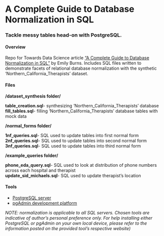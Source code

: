 A Complete Guide to Database Normalization in SQL
================

### Tackle messy tables head-on with PostgreSQL.

#### Overview

Repo for Towards Data Science article [“A Complete Guide to Database
Normalization in SQL”](xxx) by Emily Burns. Includes SQL files written
to demonstrate facets of relational database normalization with the
synthetic ‘Northern\_California\_Therapists’ dataset.

#### Files

**/dataset\_synthesis folder/**

**table\_creation.sql**- synthesizing ‘Northern\_California\_Therapists’
database  
**fill\_tables.sql**- filling ‘Northern\_California\_Therapists’
database tables with mock data

**/normal\_forms folder/**

**1nf\_queries.sql**- SQL used to update tables into first normal form  
**2nf\_queries.sql**- SQL used to update tables into second normal
form  
**3nf\_queries.sql**- SQL used to update tables into third normal form

**/example\_queries folder/**

**phone\_eda\_query.sql**- SQL used to look at distribution of phone
numbers across each hospital and therapist  
**update\_sid\_michaels.sql**- SQL used to update therapist’s location

#### Tools

-   [PostgreSQL server](https://www.postgresql.org/)
-   [pgAdmin development platform](https://www.pgadmin.org/)

*NOTE: normalization is applicable to all SQL servers. Chosen tools are
indicative of author’s personal preference only. For help installing
either PostgreSQL or pgAdmin on your own local device, please refer to
the information posted on the provided tool’s respective website)*

